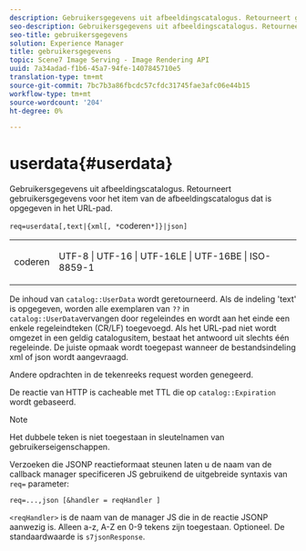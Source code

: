 ```yaml
---
description: Gebruikersgegevens uit afbeeldingscatalogus. Retourneert gebruikersgegevens voor het item van de afbeeldingscatalogus dat is opgegeven in het URL-pad.
seo-description: Gebruikersgegevens uit afbeeldingscatalogus. Retourneert gebruikersgegevens voor het item van de afbeeldingscatalogus dat is opgegeven in het URL-pad.
seo-title: gebruikersgegevens
solution: Experience Manager
title: gebruikersgegevens
topic: Scene7 Image Serving - Image Rendering API
uuid: 7a34adad-f1b6-45a7-94fe-1407845710e5
translation-type: tm+mt
source-git-commit: 7bc7b3a86fbcdc57cfdc31745fae3afc06e44b15
workflow-type: tm+mt
source-wordcount: '204'
ht-degree: 0%

---
```



# userdata{#userdata}

Gebruikersgegevens uit afbeeldingscatalogus. Retourneert gebruikersgegevens voor het item van de afbeeldingscatalogus dat is opgegeven in het URL-pad.

`req=userdata[,text|{xml[, *`coderen`*]}|json]`

<table id="simpletable_F9D94C83865F4216BCF7987C32FACC46"> 
 <tr class="strow"> 
  <td class="stentry"> <p><span class="varname"> coderen</span> </p> </td> 
  <td class="stentry"> <p><span class="codeph"> UTF-8 | UTF-16 | UTF-16LE | UTF-16BE | ISO-8859-1</span> </p></td> 
 </tr> 
</table>

De inhoud van `catalog::UserData` wordt geretourneerd. Als de indeling &#39;text&#39; is opgegeven, worden alle exemplaren van `??` in `catalog::UserData`vervangen door regeleindes en wordt aan het einde een enkele regeleindteken (CR/LF) toegevoegd. Als het URL-pad niet wordt omgezet in een geldig catalogusitem, bestaat het antwoord uit slechts één regeleinde. De juiste opmaak wordt toegepast wanneer de bestandsindeling xml of json wordt aangevraagd.

Andere opdrachten in de tekenreeks request worden genegeerd.

De reactie van HTTP is cacheable met TTL die op `catalog::Expiration` wordt gebaseerd.

>[!NOTE]
>
>Het dubbele teken is niet toegestaan in sleutelnamen van gebruikerseigenschappen.

Verzoeken die JSONP reactieformaat steunen laten u de naam van de callback manager specificeren JS gebruikend de uitgebreide syntaxis van `req=` parameter:

`req=...,json [&handler = reqHandler ]`

`<reqHandler>` is de naam van de manager JS die in de reactie JSONP aanwezig is. Alleen a-z, A-Z en 0-9 tekens zijn toegestaan. Optioneel. De standaardwaarde is `s7jsonResponse`.
